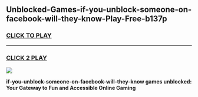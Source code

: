 
## Unblocked-Games-if-you-unblock-someone-on-facebook-will-they-know-Play-Free-b137p
<h3>
<a href="https://premium76.site?title=if-you-unblock-someone-on-facebook-will-they-know&ref=23A">CLICK TO PLAY</a></h3>
<hr>

<h3>
<a href="https://premium76.site?title=if-you-unblock-someone-on-facebook-will-they-know&ref=23A">CLICK 2 PLAY</a>
  
</h3>

<a href="https://premium76.site?title=if-you-unblock-someone-on-facebook-will-they-know&ref=23A"><img src="https://clearcache.store/games.png"></a>


**if-you-unblock-someone-on-facebook-will-they-know games unblocked: Your Gateway to Fun and Accessible Online Gaming**
